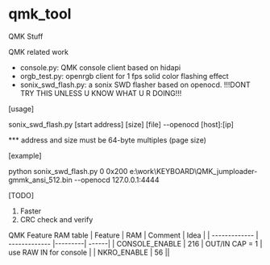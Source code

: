 # qmk_tool
QMK Stuff

QMK related work
* console.py: QMK console client based on hidapi
* orgb_test.py: openrgb client for 1 fps solid color flashing effect
* sonix_swd_flash.py: a sonix SWD flasher based on openocd. !!!DONT TRY THIS UNLESS U KNOW WHAT U R DOING!!!

[usage]

sonix_swd_flash.py [start address] [size] [file] --openocd [host]:[ip]

*** address and size must be 64-byte multiples (page size)

[example]

python sonix_swd_flash.py 0 0x200 e:\work\KEYBOARD\QMK_jumploader-gmmk_ansi_512.bin --openocd 127.0.0.1:4444

[TODO]
1. Faster
2. CRC check and verify


QMK Feature RAM table
| Feature       | RAM           | Comment |  Idea |
| ------------- | ------------- |---------| ------|
| CONSOLE_ENABLE  | 216  | OUT/IN CAP = 1 | use RAW IN for console |
| NKRO_ENABLE  | 56  ||
